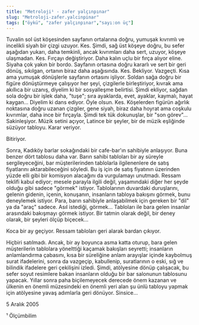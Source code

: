 ```yaml
---
title: "Metroloji¹ - zafer yalçınpınar"
slug: "Metroloji-zafer.yalcinpinar"
tags: ["öykü", "zafer yalçınpınar","sayı:on üç"]
---
```

Tuvalin sol üst köşesinden sayfanın ortalarına doğru, yumuşak kıvrımlı
ve incelikli siyah bir çizgi uzuyor. Kes. Şimdi, sağ üst köşeye doğru,
bu sefer aşağıdan yukarı, daha temkinli, ancak kıvrımları daha sert,
uzuyor, köşeye ulaşmadan. Kes. Fırçayı değiştiriyor. Daha kalın uçlu bir
fırça alıyor eline. Siyaha çok yakın bir bordo. Sayfanın ortasına doğru
kararlı ve sert bir geri dönüş, sıkılgan, ortanın biraz daha aşağısında.
Kes. Bekliyor. Vazgeçti. Kısa ama yumuşak dönüşlerle sayfanın ortasını
işliyor. Soldan sağa doğru bir figüre dönüştürmeye çalışıyor her şeyi,
çizgilerle birleştiriyor, kıvrak ama akıllıca bir uzanış, diyelim ki bir
sosyalleşme belirtisi. Şimdi ekliyor, sağdan sola doğru bir işlek daha,
"tuşe"; sıra ayaklarda, evet, ayaklar, kaymalı, hayat kaygan... Diyelim
ki dans ediyor. Öyle olsun. Kes. Köşelerden figürün ağırlık noktasına
doğru uzanan çizgiler, gene siyah, biraz daha hoyrat ama coşkulu
kıvrımlar, daha ince bir fırçayla. Şimdi tek tük dokunuşlar, bir "son
görev"... Sakinleşiyor. Müzik setini açıyor, Latince bir şeyler, bir de
müzik eşliğinde süzüyor tabloyu. Karar veriyor.

Bitiriyor.

Sonra, Kadıköy barlar sokağındaki bir cafe-bar'ın sahibiyle anlaşıyor.
Buna benzer dört tablosu daha var. Barın sahibi tabloları bir ay süreyle
sergileyeceğini, bar müşterilerinden tablolarla ilgilenenlere de satış
fiyatlarını aktarabileceğini söyledi. Bu iş için de satış fiyatının
üzerinden yüzde elli gibi bir komisyon alacağını da vurgulamayı
unutmadı. Ressam teklifi kabul ediyor; mesele parayla ilgili değil,
yaşamındaki diğer her şeyde olduğu gibi sadece "görmek" istiyor.
Tablolarının duvardaki duruşlarını, gelenin gidenin, içenin, konuşanın,
insanların tabloya bakışını görmek, bunu deneylemek istiyor. Para, barın
sahibiyle anlaşabilmek için gereken bir "dil" ya da "araç" sadece. Asıl
istediği, görmek... Tabloları ile bara gelen insanlar arasındaki
bakışmayı görmek istiyor. Bir tatmin olarak değil, bir deney olarak, bir
şeyleri ölçüp biçecek...

Koca bir ay geçiyor. Ressam tabloları geri alarak bardan çıkıyor.

Hiçbiri satılmadı. Ancak, bir ay boyunca asma katta oturup, bara gelen
müşterilerin tablolara yönelttiği kaçamak bakışları seyretti; insanların
anlamlandırma çabasını, kısa bir süreliğine anlam arayışlar içinde
kaybolmuş surat ifadelerini, sonra da vazgeçip, kabullenip, suratlarının
o eski, sığ ve bilindik ifadelere geri çekilişini izledi. Şimdi,
atölyesine dönüp çalışacak, bu sefer soyut resimlere bakan insanların
olduğu bir bar salonunun tablosunu yapacak. Yıllar sonra paha
biçilemeyecek derecede önem kazanan ve ülkenin en önemli müzesindeki en
önemli yeri alan şu ünlü tabloyu yapmak için atölyesine yavaş adımlarla
geri dönüyor. Sinsice...

5 Aralık 2005

¹ Ölçümbilim
